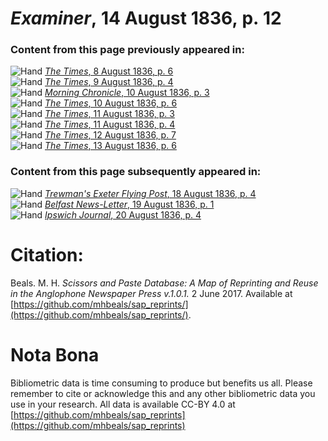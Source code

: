# *Examiner*, 14 August 1836, p. 12  
  
### Content from this page previously appeared in:  
![Hand](http://scissorsandpaste.net/wp-content/uploads/2017/06/smallhandpointer.png) [*The Times*, 8 August 1836, p. 6](https://mhbeals.github.io/sap_html/The-Times/The-Times-8-August-1836-p-6)  
![Hand](http://scissorsandpaste.net/wp-content/uploads/2017/06/smallhandpointer.png) [*The Times*, 9 August 1836, p. 4](https://mhbeals.github.io/sap_html/The-Times/The-Times-9-August-1836-p-4)  
![Hand](http://scissorsandpaste.net/wp-content/uploads/2017/06/smallhandpointer.png) [*Morning Chronicle*, 10 August 1836, p. 3](https://mhbeals.github.io/sap_html/Morning-Chronicle/Morning-Chronicle-10-August-1836-p-3)  
![Hand](http://scissorsandpaste.net/wp-content/uploads/2017/06/smallhandpointer.png) [*The Times*, 10 August 1836, p. 6](https://mhbeals.github.io/sap_html/The-Times/The-Times-10-August-1836-p-6)  
![Hand](http://scissorsandpaste.net/wp-content/uploads/2017/06/smallhandpointer.png) [*The Times*, 11 August 1836, p. 3](https://mhbeals.github.io/sap_html/The-Times/The-Times-11-August-1836-p-3)  
![Hand](http://scissorsandpaste.net/wp-content/uploads/2017/06/smallhandpointer.png) [*The Times*, 11 August 1836, p. 4](https://mhbeals.github.io/sap_html/The-Times/The-Times-11-August-1836-p-4)  
![Hand](http://scissorsandpaste.net/wp-content/uploads/2017/06/smallhandpointer.png) [*The Times*, 12 August 1836, p. 7](https://mhbeals.github.io/sap_html/The-Times/The-Times-12-August-1836-p-7)  
![Hand](http://scissorsandpaste.net/wp-content/uploads/2017/06/smallhandpointer.png) [*The Times*, 13 August 1836, p. 6](https://mhbeals.github.io/sap_html/The-Times/The-Times-13-August-1836-p-6)  
  
### Content from this page subsequently appeared in:  
![Hand](http://scissorsandpaste.net/wp-content/uploads/2017/06/smallhandpointer.png) [*Trewman's Exeter Flying Post*, 18 August 1836, p. 4](https://mhbeals.github.io/sap_html/Trewman's-Exeter-Flying-Post/Trewman's-Exeter-Flying-Post-18-August-1836-p-4)  
![Hand](http://scissorsandpaste.net/wp-content/uploads/2017/06/smallhandpointer.png) [*Belfast News-Letter*, 19 August 1836, p. 1](https://mhbeals.github.io/sap_html/Belfast-News-Letter/Belfast-News-Letter-19-August-1836-p-1)  
![Hand](http://scissorsandpaste.net/wp-content/uploads/2017/06/smallhandpointer.png) [*Ipswich Journal*, 20 August 1836, p. 4](https://mhbeals.github.io/sap_html/Ipswich-Journal/Ipswich-Journal-20-August-1836-p-4)  


# Citation: 

Beals. M. H. *Scissors and Paste Database: A Map of Reprinting and Reuse in the Anglophone Newspaper Press v.1.0.1.* 2 June 2017. Available at [https://github.com/mhbeals/sap_reprints/](https://github.com/mhbeals/sap_reprints/). 

# Nota Bona

Bibliometric data is time consuming to produce but benefits us all. Please remember to cite or acknowledge this and any other bibliometric data you use in your research. All data is available CC-BY 4.0 at [https://github.com/mhbeals/sap_reprints](https://github.com/mhbeals/sap_reprints)